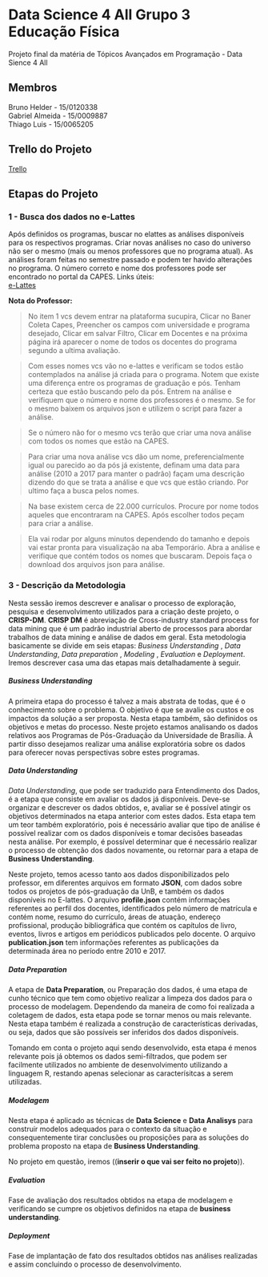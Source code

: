   # Data Science 4 All Grupo 3 Educação Física

  Projeto final da matéria de Tópicos Avançados em Programação - Data Sience 4 All

  ## Membros

  Bruno Helder - 15/0120338  
  Gabriel Almeida - 15/0009887  
  Thiago Luis - 15/0065205  
  

  ## Trello do Projeto

  [Trello](https://trello.com/b/GaaLi38O/datascience-grupo-3-educa%C3%A7%C3%A3o-f%C3%ADsica)  


  ## Etapas do Projeto

  ### 1 - Busca dos dados no e-Lattes  

  Após definidos os programas, buscar no elattes as análises disponíveis para os respectivos programas. Criar novas análises no caso do universo não ser o mesmo (mais ou menos professores que no programa atual). As análises foram feitas no semestre passado e podem ter havido alterações no programa. O número correto e nome dos professores pode ser encontrado no portal da CAPES.
  Links úteis:  
  [e-Lattes](http://unb.elattes.com.br "e-lattes")


  **Nota do Professor:**

   >No item 1 vcs devem entrar na plataforma sucupira, Clicar no Baner Coleta Capes, Preencher os campos com universidade e programa desejado, Clicar em salvar Filtro, Clicar em Docentes e na próxima página irá aparecer o nome de todos os docentes do programa segundo a ultima avaliação.

   >Com esses nomes vcs vão no e-lattes e verificam se todos estão contemplados na análise já criada para o programa. Notem que existe uma diferença entre os programas de graduação e pós. Tenham certeza que estão buscando pelo da pós. Entrem na análise e verifiquem que o número e nome dos professores é o mesmo. Se for o mesmo baixem os arquivos json e utilizem o script para fazer a análise.

   >Se o número não for o mesmo vcs terão que criar uma nova análise com todos os nomes que estão na CAPES.

   >Para criar uma nova análise vcs dão um nome, preferencialmente igual ou parecido ao da pós já existente, definam uma data para análise (2010 a 2017 para manter o padrão) façam uma descrição dizendo do que se trata a análise e que vcs que estão criando. Por ultimo faça a busca pelos nomes.

   >Na base existem cerca de 22.000 currículos. Procure por nome todos aqueles que encontraram na CAPES. Após escolher todos peçam para criar a análise.

   >Ela vai rodar por alguns minutos dependendo do tamanho e depois vai estar pronta para visualização na aba Temporário. Abra a análise e verifique que contém todos os nomes que buscaram. Depois faça o download dos arquivos json para análise.

### 3 - Descrição da Metodologia
   Nesta sessão iremos descrever e analisar o processo de exploração, pesquisa e desenvolvimento utilizados para a criação deste projeto, o **CRISP-DM**.
	**CRISP DM** é abreviação de Cross-industry standard process for data mining que é um padrão industrial aberto de processos para abordar trabalhos de data mining e análise de dados em geral. Esta metodologia basicamente se divide em seis etapas: _Business Understanding_ , _Data Understanding_, _Data preparation_ , _Modeling_ , _Evaluation_ e _Deployment_. Iremos descrever casa uma das etapas mais detalhadamente à seguir.

##### Business Understanding
A primeira etapa do processo é talvez a mais abstrata de todas, que é o conhecimento sobre o problema. O objetivo é que se avalie os custos e os impactos da solução a ser proposta. Nesta etapa também, são definidos os objetivos e metas do processo.
	Neste projeto estamos analisando os dados relativos aos Programas de Pós-Graduação da Universidade de Brasília. À partir disso desejamos realizar uma análise exploratória sobre os dados para oferecer novas perspectivas sobre estes programas. 

##### Data Understanding
_Data Understanding_, que pode ser traduzido para Entendimento dos Dados, é a etapa que consiste em avaliar os dados já disponíveis. Deve-se organizar e descrever os dados obtidos, e, avaliar se é possível atingir os objetivos determinados na etapa anterior com estes dados. Esta etapa tem um teor também exploratório, pois é necessário avaliar que tipo de análise é possível realizar com os dados disponíveis e tomar decisões baseadas nesta análise. Por exemplo, é possível determinar que é necessário realizar o processo de obtenção dos dados novamente, ou retornar para a etapa de __Business Understanding__.

Neste projeto, temos acesso tanto aos dados disponibilizados pelo professor, em diferentes arquivos em formato __JSON__, com dados sobre todos os projetos de pós-graduação da UnB, e também os dados disponíveis no E-lattes. O arquivo __profile.json__ contém informações referentes ao perfil dos docentes, identificados pelo número de matrícula e contém nome, resumo do currículo, áreas de atuação, endereço profissional, produção bibliográfica que contém os capítulos de livro, eventos, livros e artigos em periódicos publicados pelo docente. O arquivo __publication.json__ tem informações referentes as publicações da determinada área no período entre 2010 e 2017.


##### Data Preparation
	
A etapa de __Data Preparation__, ou Preparação dos dados, é uma etapa de cunho técnico que tem como objetivo realizar a limpeza dos dados para o processo de modelagem. Dependendo da maneira de como foi realizada a coletagem de dados, esta etapa pode se tornar menos ou mais relevante. Nesta etapa também é realizada a construção de características derivadas, ou seja, dados que são possíveis ser inferidos dos dados disponíveis.

Tomando em conta o projeto aqui sendo desenvolvido, esta etapa é menos relevante pois já obtemos os dados semi-filtrados, que podem ser facilmente utilizados no ambiente de desenvolvimento utilizando a linguagem R, restando apenas selecionar as caracterísitcas a serem utilizadas.

##### Modelagem
	
Nesta etapa é aplicado as técnicas de __Data Science__ e __Data Analisys__ para construir modelos adequados para o contexto da situação e consequentemente tirar conclusões ou proposições para as soluções do problema proposto na etapa de __Business Understanding__.
	
No projeto em questão, iremos ((__inserir o que vai ser feito no projeto__)).

##### Evaluation
Fase de avaliação dos resultados obtidos na etapa de modelagem e verificando se cumpre os objetivos definidos na etapa de __business understanding__.

##### __Deployment__
Fase de implantação de fato dos resultados obtidos nas análises realizadas e assim concluindo o processo de desenvolvimento.
